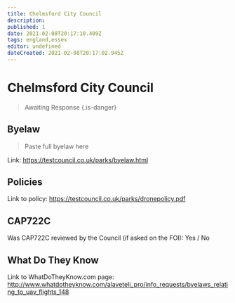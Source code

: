 ```yaml
---
title: Chelmsford City Council
description:
published: 1
date: 2021-02-08T20:17:10.409Z
tags: england,essex
editor: undefined
dateCreated: 2021-02-08T20:17:02.945Z
---
```


# Chelmsford City Council
>  Awaiting Response
> {.is-danger}

## Byelaw
> Paste full byelaw here

Link:
https://testcouncil.co.uk/parks/byelaw.html

## Policies
Link to policy:
https://testcouncil.co.uk/parks/dronepolicy.pdf

## CAP722C

Was CAP722C reviewed by the Council (if asked on the FOI): Yes / No

## What Do They Know

Link to WhatDoTheyKnow.com page:
http://www.whatdotheyknow.com/alaveteli_pro/info_requests/byelaws_relating_to_uav_flights_148

